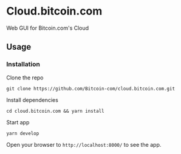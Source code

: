 # Cloud.bitcoin.com

Web GUI for Bitcoin.com's Cloud

## Usage

### Installation

Clone the repo

`git clone https://github.com/Bitcoin-com/cloud.bitcoin.com.git`

Install dependencies

`cd cloud.bitcoin.com && yarn install`

Start app

`yarn develop`

Open your browser to `http://localhost:8000/` to see the app.
